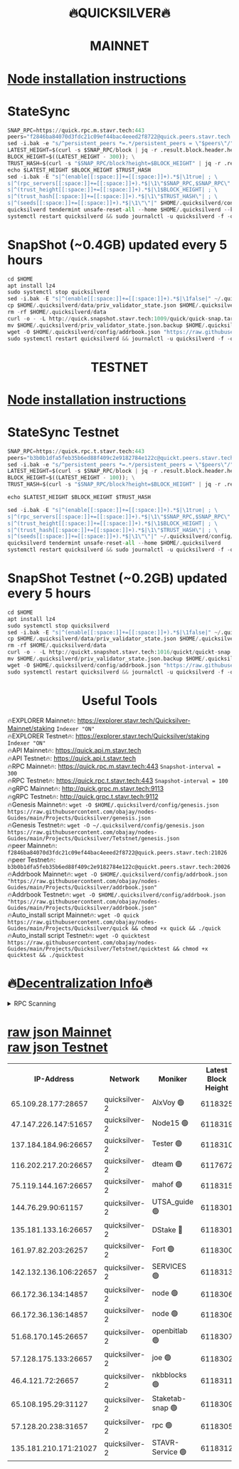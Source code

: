 <h1 align="center"> 🔥QUICKSILVER🔥</h1>

<h1 align="center"> MAINNET</h1>

[Node installation instructions](https://github.com/obajay/nodes-Guides/tree/main/Projects/Quicksilver)
=

# StateSync
```python
SNAP_RPC=https://quick.rpc.m.stavr.tech:443
peers="f2846ba84070d3fdc21c09ef44bac4eeed2f8722@quick.peers.stavr.tech:21026"
sed -i.bak -e "s/^persistent_peers *=.*/persistent_peers = \"$peers\"/" $HOME/.quicksilverd/config/config.toml
LATEST_HEIGHT=$(curl -s $SNAP_RPC/block | jq -r .result.block.header.height); \
BLOCK_HEIGHT=$((LATEST_HEIGHT - 300)); \
TRUST_HASH=$(curl -s "$SNAP_RPC/block?height=$BLOCK_HEIGHT" | jq -r .result.block_id.hash)
echo $LATEST_HEIGHT $BLOCK_HEIGHT $TRUST_HASH
sed -i.bak -E "s|^(enable[[:space:]]+=[[:space:]]+).*$|\1true| ; \
s|^(rpc_servers[[:space:]]+=[[:space:]]+).*$|\1\"$SNAP_RPC,$SNAP_RPC\"| ; \
s|^(trust_height[[:space:]]+=[[:space:]]+).*$|\1$BLOCK_HEIGHT| ; \
s|^(trust_hash[[:space:]]+=[[:space:]]+).*$|\1\"$TRUST_HASH\"| ; \
s|^(seeds[[:space:]]+=[[:space:]]+).*$|\1\"\"|" $HOME/.quicksilverd/config/config.toml
quicksilverd tendermint unsafe-reset-all --home $HOME/.quicksilverd --keep-addr-book
systemctl restart quicksilverd && sudo journalctl -u quicksilverd -f -o cat
```

# SnapShot (~0.4GB) updated every 5 hours
```python
cd $HOME
apt install lz4
sudo systemctl stop quicksilverd
sed -i.bak -E "s|^(enable[[:space:]]+=[[:space:]]+).*$|\1false|" ~/.quicksilverd/config/config.toml
cp $HOME/.quicksilverd/data/priv_validator_state.json $HOME/.quicksilverd/priv_validator_state.json.backup
rm -rf $HOME/.quicksilverd/data
curl -o - -L http://quick.snapshot.stavr.tech:1009/quick/quick-snap.tar.lz4 | lz4 -c -d - | tar -x -C $HOME/.quicksilverd --strip-components 2
mv $HOME/.quicksilverd/priv_validator_state.json.backup $HOME/.quicksilverd/data/priv_validator_state.json
wget -O $HOME/.quicksilverd/config/addrbook.json "https://raw.githubusercontent.com/obajay/nodes-Guides/main/Projects/Quicksilver/addrbook.json"
sudo systemctl restart quicksilverd && journalctl -u quicksilverd -f -o cat
```

<h1 align="center"> TESTNET</h1>

[Node installation instructions](https://github.com/obajay/nodes-Guides/tree/main/Projects/Quicksilver/Tetstnet)
=

# StateSync Testnet
```python
SNAP_RPC=https://quick.rpc.t.stavr.tech:443
peers="b3b0b1dfa5feb35b6ed88f409c2e9182784e122c@quickt.peers.stavr.tech:20026"
sed -i.bak -e "s/^persistent_peers *=.*/persistent_peers = \"$peers\"/" $HOME/.quicksilverd/config/config.toml
LATEST_HEIGHT=$(curl -s $SNAP_RPC/block | jq -r .result.block.header.height); \
BLOCK_HEIGHT=$((LATEST_HEIGHT - 100)); \
TRUST_HASH=$(curl -s "$SNAP_RPC/block?height=$BLOCK_HEIGHT" | jq -r .result.block_id.hash)

echo $LATEST_HEIGHT $BLOCK_HEIGHT $TRUST_HASH

sed -i.bak -E "s|^(enable[[:space:]]+=[[:space:]]+).*$|\1true| ; \
s|^(rpc_servers[[:space:]]+=[[:space:]]+).*$|\1\"$SNAP_RPC,$SNAP_RPC\"| ; \
s|^(trust_height[[:space:]]+=[[:space:]]+).*$|\1$BLOCK_HEIGHT| ; \
s|^(trust_hash[[:space:]]+=[[:space:]]+).*$|\1\"$TRUST_HASH\"| ; \
s|^(seeds[[:space:]]+=[[:space:]]+).*$|\1\"\"|" ~/.quicksilverd/config/config.toml
quicksilverd tendermint unsafe-reset-all --home $HOME/.quicksilverd
systemctl restart quicksilverd && sudo journalctl -u quicksilverd -f -o cat

```

# SnapShot Testnet (~0.2GB) updated every 5 hours
```python
cd $HOME
apt install lz4
sudo systemctl stop quicksilverd
sed -i.bak -E "s|^(enable[[:space:]]+=[[:space:]]+).*$|\1false|" ~/.quicksilverd/config/config.toml
cp $HOME/.quicksilverd/data/priv_validator_state.json $HOME/.quicksilverd/priv_validator_state.json.backup
rm -rf $HOME/.quicksilverd/data
curl -o - -L http://quickt.snapshot.stavr.tech:1016/quickt/quickt-snap.tar.lz4 | lz4 -c -d - | tar -x -C $HOME/.quicksilverd --strip-components 2
mv $HOME/.quicksilverd/priv_validator_state.json.backup $HOME/.quicksilverd/data/priv_validator_state.json
wget -O $HOME/.quicksilverd/config/addrbook.json "https://raw.githubusercontent.com/obajay/nodes-Guides/main/Projects/Quicksilver/Tetstnet/addrbook.json"
sudo systemctl restart quicksilverd && journalctl -u quicksilverd -f -o cat
```
 <h1 align="center"> Useful Tools</h1>

🔥EXPLORER Mainnet🔥:        https://explorer.stavr.tech/Quicksilver-Mainnet/staking    `Indexer "ON"` \
🔥EXPLORER Testnet🔥:        https://explorer.stavr.tech/Quicksilver/staking	        `Indexer "ON"` \
🔥API Mainnet🔥: 			 https://quick.api.m.stavr.tech \
🔥API Testnet🔥: 			 https://quick.api.t.stavr.tech \
🔥RPC Mainnet🔥:             https://quick.rpc.m.stavr.tech:443              `Snapshot-interval = 300` \
🔥RPC Testnet🔥:             https://quick.rpc.t.stavr.tech:443              `Snapshot-interval = 100` \
🔥gRPC Mainnet🔥:                    http://quick.grpc.m.stavr.tech:9113 \
🔥gRPC Testnet🔥:                    http://quick.grpc.t.stavr.tech:9112 \
🔥Genesis Mainnet🔥: `wget -O $HOME/.quicksilverd/config/genesis.json https://raw.githubusercontent.com/obajay/nodes-Guides/main/Projects/Quicksilver/genesis.json` \
🔥Genesis Testnet🔥: `wget -O ~/.quicksilverd/config/genesis.json https://raw.githubusercontent.com/obajay/nodes-Guides/main/Projects/Quicksilver/Tetstnet/genesis.json` \
🔥peer Mainnet🔥:					 `f2846ba84070d3fdc21c09ef44bac4eeed2f8722@quick.peers.stavr.tech:21026` \
🔥peer Testnet🔥:					 `b3b0b1dfa5feb35b6ed88f409c2e9182784e122c@quickt.peers.stavr.tech:20026` \
🔥Addrbook Mainnet🔥:    ```wget -O $HOME/.quicksilverd/config/addrbook.json "https://raw.githubusercontent.com/obajay/nodes-Guides/main/Projects/Quicksilver/addrbook.json"``` \
🔥Addrbook Testnet🔥:    ```wget -O $HOME/.quicksilverd/config/addrbook.json "https://raw.githubusercontent.com/obajay/nodes-Guides/main/Projects/Quicksilver/addrbook.json"``` \
🔥Auto_install script Mainnet🔥: ```wget -O quick https://raw.githubusercontent.com/obajay/nodes-Guides/main/Projects/Quicksilver/quick && chmod +x quick && ./quick``` \
🔥Auto_install script Testnet🔥: ```wget -O quicktest https://raw.githubusercontent.com/obajay/nodes-Guides/main/Projects/Quicksilver/Tetstnet/quicktest && chmod +x quicktest && ./quicktest```

🔥[Decentralization Info](https://github.com/obajay/StateSync-snapshots/tree/main/Projects/Quicksilver/Decentralization)🔥
=

<details>
<summary>RPC Scanning</summary>

<h2 align="center"> We scan nodes in real time every 4 hours. And we provide the final result of RPC endpoints.
We cannot influence the operation of these nodes in any way. </h2>


```python
If Voting Power is higher than 0 --> then the Node is a validator of the network and may be subject to attack and be a potential threat to the chain.
```
```python
We marked such validators with a red symbol
```

</details>

[raw json Mainnet](https://rpc-check.quickm.stavr.tech/quickm/rpc-quickm-result.json) \
[raw json Testnet](https://github.com/obajay/StateSync-snapshots/tree/main/Projects/Quicksilver/Rpc-Check-Testnet)
=


<table><tr><th>IP-Address</th><th>Network</th><th>Moniker</th><th>Latest Block Height</th><th>Earliest Block Height</th><th>Catching Up</th><th>Tx Index</th><th>Voting Power</th><th>Scan Time</th></tr><tr><td>65.109.28.177:28657</td><td>quicksilver-2</td><td>AlxVoy 🟢</td><td>6118325</td><td>3562001</td><td>False</td><td>off</td><td>0</td><td>2024-02-24T19:44:20.785215583UTC</td></tr><tr><td>47.147.226.147:51657</td><td>quicksilver-2</td><td>Node15 🟢</td><td>6118319</td><td>5151648</td><td>False</td><td>off</td><td>0</td><td>2024-02-24T19:43:45.330287821UTC</td></tr><tr><td>137.184.184.96:26657</td><td>quicksilver-2</td><td>Tester 🟢</td><td>6118310</td><td>5550692</td><td>False</td><td>off</td><td>0</td><td>2024-02-24T19:42:52.871494877UTC</td></tr><tr><td>116.202.217.20:26657</td><td>quicksilver-2</td><td>dteam 🟢</td><td>6117672</td><td>5581001</td><td>False</td><td>on</td><td>0</td><td>2024-02-24T19:43:19.041315966UTC</td></tr><tr><td>75.119.144.167:26657</td><td>quicksilver-2</td><td>mahof 🟢</td><td>6118315</td><td>5654794</td><td>False</td><td>on</td><td>0</td><td>2024-02-24T19:43:27.595436754UTC</td></tr><tr><td>144.76.29.90:61157</td><td>quicksilver-2</td><td>UTSA_guide 🟢</td><td>6118301</td><td>5743301</td><td>False</td><td>on</td><td>0</td><td>2024-02-24T19:42:00.759574667UTC</td></tr><tr><td>135.181.133.16:26657</td><td>quicksilver-2</td><td>DStake 🔴</td><td>6118301</td><td>5807001</td><td>False</td><td>on</td><td>154670</td><td>2024-02-24T19:42:00.168178352UTC</td></tr><tr><td>161.97.82.203:26257</td><td>quicksilver-2</td><td>Fort 🟢</td><td>6118300</td><td>5863421</td><td>False</td><td>on</td><td>0</td><td>2024-02-24T19:41:55.588281393UTC</td></tr><tr><td>142.132.136.106:22657</td><td>quicksilver-2</td><td>SERVICES 🟢</td><td>6118313</td><td>5920001</td><td>False</td><td>on</td><td>0</td><td>2024-02-24T19:43:10.504836428UTC</td></tr><tr><td>66.172.36.134:14857</td><td>quicksilver-2</td><td>node 🟢</td><td>6118306</td><td>5950756</td><td>False</td><td>on</td><td>0</td><td>2024-02-24T19:42:27.781227479UTC</td></tr><tr><td>66.172.36.136:14857</td><td>quicksilver-2</td><td>node 🟢</td><td>6118306</td><td>5950756</td><td>False</td><td>on</td><td>0</td><td>2024-02-24T19:42:28.616049276UTC</td></tr><tr><td>51.68.170.145:26657</td><td>quicksilver-2</td><td>openbitlab 🟢</td><td>6118307</td><td>5981220</td><td>False</td><td>on</td><td>0</td><td>2024-02-24T19:42:35.113499374UTC</td></tr><tr><td>57.128.175.133:26657</td><td>quicksilver-2</td><td>joe 🟢</td><td>6118302</td><td>6039778</td><td>False</td><td>on</td><td>0</td><td>2024-02-24T19:42:03.136075828UTC</td></tr><tr><td>46.4.121.72:26657</td><td>quicksilver-2</td><td>nkbblocks 🟢</td><td>6118311</td><td>6056301</td><td>False</td><td>on</td><td>0</td><td>2024-02-24T19:42:59.467382026UTC</td></tr><tr><td>65.108.195.29:31127</td><td>quicksilver-2</td><td>Staketab-snap 🟢</td><td>6118309</td><td>6075001</td><td>False</td><td>off</td><td>0</td><td>2024-02-24T19:42:45.772022695UTC</td></tr><tr><td>57.128.20.238:31657</td><td>quicksilver-2</td><td>rpc 🟢</td><td>6118305</td><td>6092624</td><td>False</td><td>on</td><td>0</td><td>2024-02-24T19:42:20.409892533UTC</td></tr><tr><td>135.181.210.171:21027</td><td>quicksilver-2</td><td>STAVR-Service 🟢</td><td>6118312</td><td>6117001</td><td>False</td><td>on</td><td>0</td><td>2024-02-24T19:43:06.051951872UTC</td></tr></table>
